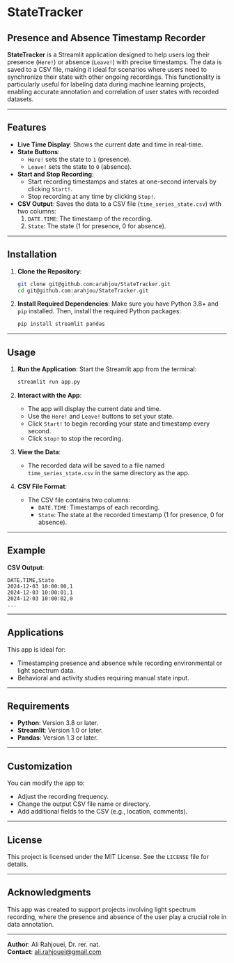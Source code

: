# StateTracker

## Presence and Absence Timestamp Recorder

**StateTracker** is a Streamlit application designed to help users log their presence (`Here!`) or absence (`Leave!`) with precise timestamps. The data is saved to a CSV file, making it ideal for scenarios where users need to synchronize their state with other ongoing recordings. This functionality is particularly useful for labeling data during machine learning projects, enabling accurate annotation and correlation of user states with recorded datasets.

---

## Features

- **Live Time Display**: Shows the current date and time in real-time.
- **State Buttons**: 
  - `Here!` sets the state to `1` (presence).
  - `Leave!` sets the state to `0` (absence).
- **Start and Stop Recording**:
  - Start recording timestamps and states at one-second intervals by clicking `Start!`.
  - Stop recording at any time by clicking `Stop!`.
- **CSV Output**: Saves the data to a CSV file (`time_series_state.csv`) with two columns:
  1. `DATE.TIME`: The timestamp of the recording.
  2. `State`: The state (1 for presence, 0 for absence).

---

## Installation

1. **Clone the Repository**:
   ```bash
   git clone git@github.com:arahjou/StateTracker.git
   cd git@github.com:arahjou/StateTracker.git
   ```

2. **Install Required Dependencies**:
   Make sure you have Python 3.8+ and `pip` installed. Then, install the required Python packages:
   ```bash
   pip install streamlit pandas
   ```

---

## Usage

1. **Run the Application**:
   Start the Streamlit app from the terminal:
   ```bash
   streamlit run app.py
   ```

2. **Interact with the App**:
   - The app will display the current date and time.
   - Use the `Here!` and `Leave!` buttons to set your state.
   - Click `Start!` to begin recording your state and timestamp every second.
   - Click `Stop!` to stop the recording.

3. **View the Data**:
   - The recorded data will be saved to a file named `time_series_state.csv` in the same directory as the app.

4. **CSV File Format**:
   - The CSV file contains two columns:
     - `DATE.TIME`: Timestamps of each recording.
     - `State`: The state at the recorded timestamp (1 for presence, 0 for absence).

---

## Example

**CSV Output**:
```csv
DATE.TIME,State
2024-12-03 10:00:00,1
2024-12-03 10:00:01,1
2024-12-03 10:00:02,0
...
```

---

## Applications

This app is ideal for:
- Timestamping presence and absence while recording environmental or light spectrum data.
- Behavioral and activity studies requiring manual state input.

---

## Requirements

- **Python**: Version 3.8 or later.
- **Streamlit**: Version 1.0 or later.
- **Pandas**: Version 1.3 or later.

---

## Customization

You can modify the app to:
- Adjust the recording frequency.
- Change the output CSV file name or directory.
- Add additional fields to the CSV (e.g., location, comments).

---

## License

This project is licensed under the MIT License. See the `LICENSE` file for details.

---

## Acknowledgments

This app was created to support projects involving light spectrum recording, where the presence and absence of the user play a crucial role in data annotation.

---

**Author**: Ali Rahjouei, Dr. rer. nat.   
**Contact**: ali.rahjouei@gmail.com
